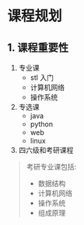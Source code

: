 # 课程规划

## 1. 课程重要性

1.   专业课
     -   stl 入门
     -   计算机网络
     -   操作系统
2.   专选课
     -   java
     -   python
     -   web
     -   linux
3.   四六级和考研课程

>   考研专业课包括:
>
>   -   数据结构
>   -   计算机网络
>   -   操作系统
>   -   组成原理